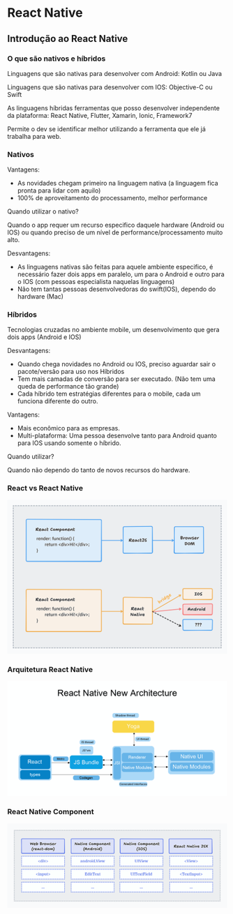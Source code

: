 # React Native

## Introdução ao React Native

### O que são nativos e híbridos

Linguagens que são nativas para desenvolver com Android: Kotlin ou Java

Linguagens que são nativas para desenvolver com IOS: Objective-C ou Swift

As linguagens híbridas ferramentas que posso desenvolver independente da plataforma: React Native, Flutter, Xamarin, Ionic, Framework7

Permite o dev se identificar melhor utilizando a ferramenta que ele já trabalha para web.

### Nativos

Vantagens: 

* As novidades chegam primeiro na linguagem nativa (a linguagem fica pronta para lidar com aquilo)
* 100% de aproveitamento do processamento, melhor performance

Quando utilizar o nativo?

Quando o app requer um recurso especifico daquele hardware (Android ou IOS) ou quando preciso de um nível de performance/processamento muito alto.

Desvantagens:

* As linguagens nativas são feitas para aquele ambiente especifico, é necessário fazer dois apps em paralelo, um para o Android e outro para o IOS (com pessoas especialista naquelas linguagens)
* Não tem tantas pessoas desenvolvedoras do swift(IOS), dependo do hardware (Mac)

### Híbridos

Tecnologias cruzadas no ambiente mobile, um desenvolvimento que gera dois apps (Android e IOS)

Desvantagens: 

* Quando chega novidades no Android ou IOS, preciso aguardar sair o pacote/versão para uso nos Híbridos
* Tem mais camadas de conversão para ser executado. (Não tem uma queda de performance tão grande)
* Cada híbrido tem estratégias diferentes para o mobile, cada um funciona diferente do outro.

Vantagens:

* Mais econômico para as empresas.
* Multi-plataforma: Uma pessoa desenvolve tanto para Android quanto para IOS usando somente o híbrido.

Quando utilizar?

Quando não dependo do tanto de novos recursos do hardware.

### React vs React Native

![ReactJS vs React Native](./tldraw/react-vs-reactNative.png)

### Arquitetura React Native

![Architecture React Native](./tldraw/react-native-new-architecture.png)

### React Native Component 

![React Native Component](./tldraw/react-native-jsx.png)

